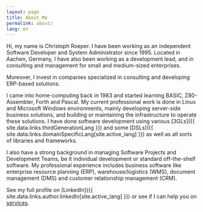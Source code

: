 ```yaml
---
layout: page
title: About Me
permalink: about/
lang: en
---
```


Hi, my name is Christoph Roeper. I have been working as an independent Software Developer and System Administrator since 1995. Located in Aachen, Germany, I have also been working as a development lead, and in consulting and management for small and medium-sized enterprises.

Moreover, I invest in companies specialized in consulting and developing ERP-based solutions.

I came into home-computing back in 1983 and started learning BASIC, Z80-Assembler, Forth and Pascal. My current professional work is done in Linux and Microsoft Windows environments, mainly developing server-side business solutions, and building or maintaining the infrastructure to operate these solutions. I have done software development using various [3GLs]({{ site.data.links.thirdGenerationLang }}) and some [DSLs]({{ site.data.links.domainSpecificLang[site.active_lang] }}) as well as all sorts of libraries and frameworks.

I also have a strong background in managing Software Projects and Development Teams, be it individual development or standard off-the-shelf software. My professional experience includes business software like enterprise resource planning (ERP), warehouse/logistics (WMS), document management (DMS) and customer relationship management (CRM).

See my full profile on [LinkedIn]({{ site.data.links.author.linkedIn[site.active_lang] }}) or see if I can help you on [services](/services).

